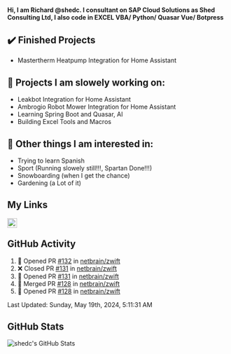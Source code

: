 #### Hi, I am Richard @shedc. I consultant on SAP Cloud Solutions as Shed Consulting Ltd, I also code in EXCEL VBA/ Python/ Quasar Vue/ Botpress

## ✔️ Finished Projects
- Mastertherm Heatpump Integration for Home Assistant

## 👋 Projects I am slowely working on:
- Leakbot Integration for Home Assistant
- Ambrogio Robot Mower Integration for Home Assistant
- Learning Spring Boot and Quasar, AI
- Building Excel Tools and Macros

## 👀 Other things I am interested in:
- Trying to learn Spanish
- Sport (Running slowely still!!!, Spartan Done!!!)
- Snowboarding (when I get the chance)
- Gardening (a Lot of it)

## My Links
[<img align="left" alt="shedc | LinkedIn" width="22px" src="https://cdn.jsdelivr.net/npm/simple-icons@v3/icons/linkedin.svg" />][linkedin]

<br/>

## GitHub Activity
<!--RECENT_ACTIVITY:start-->
1. 💪 Opened PR [#132](https://github.com/netbrain/zwift/pull/132) in [netbrain/zwift](https://github.com/netbrain/zwift)
2. ❌ Closed PR [#131](https://github.com/netbrain/zwift/pull/131) in [netbrain/zwift](https://github.com/netbrain/zwift)
3. 💪 Opened PR [#131](https://github.com/netbrain/zwift/pull/131) in [netbrain/zwift](https://github.com/netbrain/zwift)
4. 🎉 Merged PR [#128](https://github.com/netbrain/zwift/pull/128) in [netbrain/zwift](https://github.com/netbrain/zwift)
5. 💪 Opened PR [#128](https://github.com/netbrain/zwift/pull/128) in [netbrain/zwift](https://github.com/netbrain/zwift)
<!--RECENT_ACTIVITY:end-->
<!--RECENT_ACTIVITY:last_update-->
Last Updated: Sunday, May 19th, 2024, 5:11:31 AM
<!--RECENT_ACTIVITY:last_update_end-->

## GitHub Stats
<img align="left" alt="shedc's GitHub Stats" src="https://github-readme-stats.vercel.app/api?username=shedc&show_icons=true&hide_title=true" />

[linkedin]: https://www.linkedin.com/in/richard-holmes-3314251/
